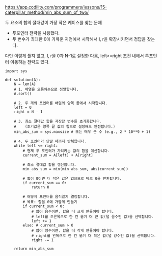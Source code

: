 https://app.codility.com/programmers/lessons/15-caterpillar_method/min_abs_sum_of_two/

두 요소의 합의 절대값이 가장 작은 케이스를 찾는 문제
- 투포인터 전략을 사용했다.
- 두 변수가 최대한 0에 가까운 지점에서 시작해서 l, r을 확장시키면서 정답을 찾는다.

다만 이렇게 풀지 않고, l, r을 0과 N-1로 설정한 다음, left<=right 조건 내에서 투포인터 이동하는 전략도 있다.


```
import sys

def solution(A):
    N = len(A)
    # 1. 배열을 오름차순으로 정렬합니다.
    A.sort()

    # 2. 두 개의 포인터를 배열의 양쪽 끝에서 시작합니다.
    left = 0
    right = N - 1

    # 3. 최소 절대값 합을 저장할 변수를 초기화합니다.
    #    (초기값은 양쪽 끝 값의 합으로 설정해도 안전합니다.)
    min_abs_sum = sys.maxsize # 또는 매우 큰 수 (e.g., 2 * 10**9 + 1)

    # 4. 두 포인터가 만날 때까지 반복합니다.
    while left <= right:
        # 현재 두 포인터가 가리키는 값의 합을 계산합니다.
        current_sum = A[left] + A[right]
        
        # 최소 절대값 합을 갱신합니다.
        min_abs_sum = min(min_abs_sum, abs(current_sum))

        # 합이 0이면 더 작은 값은 없으므로 바로 0을 반환합니다.
        if current_sum == 0:
            return 0
        
        # 어떻게 포인터를 움직일지 결정합니다.
        # 목표: 합을 0에 가깝게 만들기
        if current_sum < 0:
            # 합이 음수이면, 합을 더 크게 만들어야 합니다.
            # left를 오른쪽으로 한 칸 옮겨 더 큰 값(덜 음수인 값)을 선택합니다.
            left += 1
        else: # current_sum > 0
            # 합이 양수이면, 합을 더 작게 만들어야 합니다.
            # right를 왼쪽으로 한 칸 옮겨 더 작은 값(덜 양수인 값)을 선택합니다.
            right -= 1
            
    return min_abs_sum
```